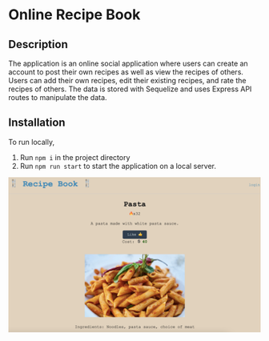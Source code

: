 # Online Recipe Book

## Description
The application is an online social application where users can create an account to post their own recipes as well as view the recipes of others.
Users can add their own recipes, edit their existing recipes, and rate the recipes of others. 
The data is stored with Sequelize and uses Express API routes to manipulate the data.

## Installation
To run locally, 
1. Run `npm i` in the project directory
2. Run `npm run start` to start the application on a local server.

![](./preview.png)
